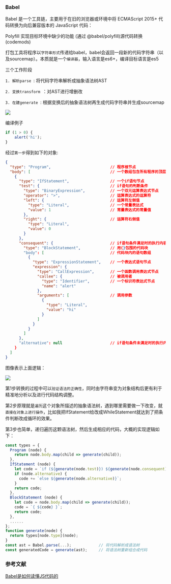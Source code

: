 ### Babel
Babel 是一个工具链，主要用于在旧的浏览器或环境中将 ECMAScript 2015+ 代码转换为向后兼容版本的 JavaScript 代码：

Polyfill 实现目标环境中缺少的功能 (通过 @babel/polyfill)源代码转换 (codemods)

打包工具将程序以`字符串形式`传递给babel，babel会返回一段新的代码字符串（以及sourcemap）。本质就是一个`编译器`，输入语言是es6+，编译目标语言是es5


三个工作阶段

`1. 解析parse `: 将代码字符串解析成抽象语法树AST

`2. 变换transform `：对AST进行增删改

`3. 在建generate `: 根据变换后的抽象语法树再生成代码字符串并生成sourcemap

<p>
<img src="https://p9-juejin.byteimg.com/tos-cn-i-k3u1fbpfcp/63717d7589cf415680373ede5f4f7089~tplv-k3u1fbpfcp-watermark.image"/>
</p>

编译例子
```javascript
if (1 > 0) {
    alert('hi');
}
```
经过`第一步`得到如下的对象:
```json
{
  "type": "Program",                          // 程序根节点
  "body": [                                   // 一个数组包含所有程序的顶层语句
    {
      "type": "IfStatement",                  // 一个if语句节点
      "test": {                               // if语句的判断条件
        "type": "BinaryExpression",           // 一个双元运算表达式节点
        "operator": ">",                      // 运算表达式的运算符
        "left": {                             // 运算符左侧值
          "type": "Literal",                  // 一个常量表达式
          "value": 1                          // 常量表达式的常量值
        },
        "right": {                            // 运算符右侧值
          "type": "Literal",
          "value": 0
        }
      },
      "consequent": {                         // if语句条件满足时的执行内容
        "type": "BlockStatement",             // 用{}包围的代码块
        "body": [                             // 代码块内的语句数组
          {
            "type": "ExpressionStatement",    // 一个表达式语句节点
            "expression": {
              "type": "CallExpression",       // 一个函数调用表达式节点
              "callee": {                     // 被调用者
                "type": "Identifier",         // 一个标识符表达式节点
                "name": "alert"
              },
              "arguments": [                  // 调用参数
                {
                  "type": "Literal",
                  "value": "hi"
                }
              ]
            }
          }
        ]
      },
      "alternative": null                     // if语句条件未满足时的执行内容
    }
  ]
}
```
图像表示上面逻辑：
<p>
<img src="https://pic4.zhimg.com/80/v2-d8f6058c57101f03d54734783f14d3fb_1440w.png" />
</p>

第1步转换的过程中可以`验证语法的正确性`，同时由字符串变为对象结构后更有利于精准地分析以及进行代码结构调整。

第2步原理就是`遍历`这个对象所描述的抽象语法树，遇到哪里需要做一下改变，就`直接在对象上进行操作`，比如我把IfStatement给改成WhileStatement就达到了把条件判断改成循环的效果。

第3步也简单，递归遍历这颗语法树，然后生成相应的代码，大概的实现逻辑如下：
```javascript
const types = {
  Program (node) {
    return node.body.map(child => generate(child));
  },
  IfStatement (node) {
    let code = `if (${generate(node.test)}) ${generate(node.consequent)}`;
    if (node.alternative) {
      code += `else ${generate(node.alternative)}`;
    }
    return code;
  },
  BlockStatement (node) {
    let code = node.body.map(child => generate(child));
    code = `{ ${code} }`;
    return code;
  },
  ......
};
function generate(node) {
  return types[node.type](node);
}
const ast = Babel.parse(...);            // 将代码解析成语法树
const generatedCode = generate(ast);     // 将语法树重新组合成代码
```

### 参考文献
[Babel是如何读懂JS代码的](https://zhuanlan.zhihu.com/p/27289600)